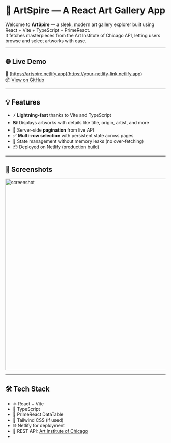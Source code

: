# 🎨 ArtSpire — A React Art Gallery App

Welcome to **ArtSpire** — a sleek, modern art gallery explorer built using React + Vite + TypeScript + PrimeReact.  
It fetches masterpieces from the Art Institute of Chicago API, letting users browse and select artworks with ease.

---

## 🌐 Live Demo

🔗 [https://artspire.netlify.app](https://your-netlify-link.netlify.app)  
📦 [View on GitHub](https://github.com/your-username/artspire)

---

## 💡 Features

- ⚡ **Lightning-fast** thanks to Vite and TypeScript
- 🖼️ Displays artworks with details like title, origin, artist, and more
- 📄 Server-side **pagination** from live API
- ✅ **Multi-row selection** with persistent state across pages
- 💾 State management without memory leaks (no over-fetching)
- 📦 Deployed on Netlify (production build)

---

## 📸 Screenshots

<img src="https://your-screenshot-link.com" alt="screenshot" width="600"/>

---

## 🛠️ Tech Stack

- ⚛️ React + Vite
- 🧠 TypeScript
- 💠 PrimeReact DataTable
- 🎨 Tailwind CSS (if used)
- 🌐 Netlify for deployment
- 📡 REST API: [Art Institute of Chicago](https://api.artic.edu/api/v1/artworks)
- 
